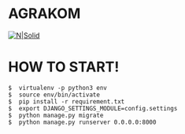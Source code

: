 # AGRAKOM

[![N|Solid](http://agrakompr.com/public/assets/img/logo.png)](https://nodesource.com/products/nsolid)

# HOW TO START!

    $  virtualenv -p python3 env
    $  source env/bin/activate
    $  pip install -r requirement.txt
    $  export DJANGO_SETTINGS_MODULE=config.settings
    $  python manage.py migrate
    $  python manage.py runserver 0.0.0.0:8000
